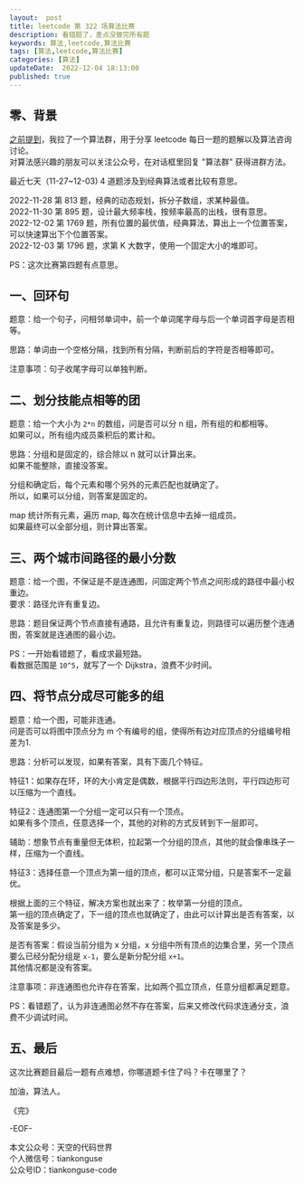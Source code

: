 ```yaml
---   
layout:  post  
title: leetcode 第 322 场算法比赛  
description: 看错题了，差点没做完所有题    
keywords: 算法,leetcode,算法比赛  
tags: [算法,leetcode,算法比赛]    
categories: [算法]  
updateDate:  2022-12-04 18:13:00  
published: true  
---  
```



## 零、背景  


[之前提到](https://mp.weixin.qq.com/s/8Vt-7XRNKCuElj0-y0sxQw)，我拉了一个算法群，用于分享 leetcode 每日一题的题解以及算法咨询讨论。  
对算法感兴趣的朋友可以关注公众号，在对话框里回复 "算法群" 获得进群方法。    


最近七天（11-27~12-03) 4 道题涉及到经典算法或者比较有意思。  


2022-11-28 第 813 题，经典的动态规划，拆分子数组，求某种最值。  
2022-11-30 第 895 题，设计最大频率栈，按频率最高的出栈，很有意思。  
2022-12-02 第 1769 题，所有位置的最优值，经典算法，算出上一个位置答案，可以快速算出下个位置答案。  
2022-12-03 第 1796 题，求第 K 大数字，使用一个固定大小的堆即可。  


PS：这次比赛第四题有点意思。  


## 一、回环句  


题意：给一个句子，问相邻单词中，前一个单词尾字母与后一个单词首字母是否相等。  


思路：单词由一个空格分隔，找到所有分隔，判断前后的字符是否相等即可。  


注意事项：句子收尾字母可以单独判断。  


## 二、划分技能点相等的团  


题意：给一个大小为 `2*n` 的数组，问是否可以分 n 组，所有组的和都相等。  
如果可以，所有组内成员乘积后的累计和。  


思路：分组和是固定的，综合除以 n 就可以计算出来。  
如果不能整除，直接没答案。  


分组和确定后，每个元素和哪个另外的元素匹配也就确定了。  
所以，如果可以分组，则答案是固定的。  


map 统计所有元素，遍历 map, 每次在统计信息中去掉一组成员。  
如果最终可以全部分组，则计算出答案。  


## 三、两个城市间路径的最小分数  

题意：给一个图，不保证是不是连通图，问固定两个节点之间形成的路径中最小权重边。  
要求：路径允许有重复边。  


思路：题目保证两个节点直接有通路，且允许有重复边，则路径可以遍历整个连通图，答案就是连通图的最小边。  


PS：一开始看错题了，看成求最短路。  
看数据范围是 `10^5`，就写了一个 Dijkstra，浪费不少时间。  


## 四、将节点分成尽可能多的组  


题意：给一个图，可能非连通。  
问是否可以将图中顶点分为 m 个有编号的组，使得所有边对应顶点的分组编号相差为1.  


思路：分析可以发现，如果有答案，具有下面几个特征。  


特征1：如果存在环，环的大小肯定是偶数，根据平行四边形法则，平行四边形可以压缩为一个直线。  


特征2：连通图第一个分组一定可以只有一个顶点。  
如果有多个顶点，任意选择一个，其他的对称的方式反转到下一层即可。  

辅助：想象节点有重量但无体积，拉起第一个分组的顶点，其他的就会像串珠子一样，压缩为一个直线。  


特征3：选择任意一个顶点为第一组的顶点，都可以正常分组，只是答案不一定最优。  


根据上面的三个特征，解决方案也就出来了：枚举第一分组的顶点。  
第一组的顶点确定了，下一组的顶点也就确定了，由此可以计算出是否有答案，以及答案是多少。  


是否有答案：假设当前分组为 x 分组，x 分组中所有顶点的边集合里，另一个顶点要么已经分配分组是 `x-1`，要么是新分配分组 `x+1`。  
其他情况都是没有答案。  


注意事项：非连通图也允许存在答案，比如两个孤立顶点，任意分组都满足题意。  


PS：看错题了，认为非连通图必然不存在答案，后来又修改代码求连通分支，浪费不少调试时间。  


## 五、最后  


这次比赛题目最后一题有点难想，你哪道题卡住了吗？卡在哪里了？  



加油，算法人。  


《完》  


-EOF-  



本文公众号：天空的代码世界  
个人微信号：tiankonguse  
公众号ID：tiankonguse-code  
  

